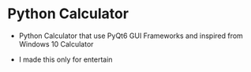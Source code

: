 # Python Calculator
- Python Calculator that use PyQt6 GUI Frameworks and inspired from Windows 10 Calculator

- I made this only for entertain
